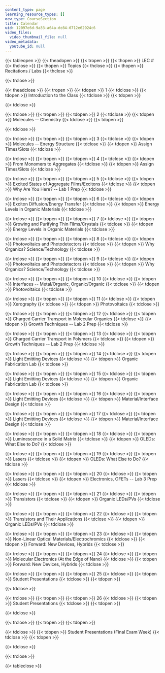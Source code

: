 ```yaml
---
content_type: page
learning_resource_types: []
ocw_type: CourseSection
title: Calendar
uid: 12097e6d-9a33-a64a-de84-6712e62924c6
video_files:
  video_thumbnail_file: null
video_metadata:
  youtube_id: null
---
```


{{< tableopen >}}
{{< theadopen >}}
{{< tropen >}}
{{< thopen >}}
LEC #
{{< thclose >}}
{{< thopen >}}
Topics
{{< thclose >}}
{{< thopen >}}
Recitations / Labs
{{< thclose >}}

{{< trclose >}}

{{< theadclose >}}
{{< tropen >}}
{{< tdopen >}}
1
{{< tdclose >}}
{{< tdopen >}}
Introduction to the Class
{{< tdclose >}}
{{< tdopen >}}

{{< tdclose >}}

{{< trclose >}}
{{< tropen >}}
{{< tdopen >}}
2
{{< tdclose >}}
{{< tdopen >}}
Molecules -- Chemistry
{{< tdclose >}}
{{< tdopen >}}

{{< tdclose >}}

{{< trclose >}}
{{< tropen >}}
{{< tdopen >}}
3
{{< tdclose >}}
{{< tdopen >}}
Molecules -- Energy Structure
{{< tdclose >}}
{{< tdopen >}}
Assign Times/Slots
{{< tdclose >}}

{{< trclose >}}
{{< tropen >}}
{{< tdopen >}}
4
{{< tdclose >}}
{{< tdopen >}}
From Monomers to Aggregates
{{< tdclose >}}
{{< tdopen >}}
Assign Times/Slots
{{< tdclose >}}

{{< trclose >}}
{{< tropen >}}
{{< tdopen >}}
5
{{< tdclose >}}
{{< tdopen >}}
Excited States of Aggregate Films/Excitons
{{< tdclose >}}
{{< tdopen >}}
Why Are You Here? -- Lab 1 Prep
{{< tdclose >}}

{{< trclose >}}
{{< tropen >}}
{{< tdopen >}}
6
{{< tdclose >}}
{{< tdopen >}}
Exciton Diffusion/Energy Transfer
{{< tdclose >}}
{{< tdopen >}}
Energy Levels in Organic Materials
{{< tdclose >}}

{{< trclose >}}
{{< tropen >}}
{{< tdopen >}}
7
{{< tdclose >}}
{{< tdopen >}}
Growing and Purifying Thin Films/Crystals
{{< tdclose >}}
{{< tdopen >}}
Energy Levels in Organic Materials
{{< tdclose >}}

{{< trclose >}}
{{< tropen >}}
{{< tdopen >}}
8
{{< tdclose >}}
{{< tdopen >}}
Photovoltaics and Photodetectors
{{< tdclose >}}
{{< tdopen >}}
Why Organics? Science/Technology
{{< tdclose >}}

{{< trclose >}}
{{< tropen >}}
{{< tdopen >}}
9
{{< tdclose >}}
{{< tdopen >}}
Photovoltaics and Photodetectors
{{< tdclose >}}
{{< tdopen >}}
Why Organics? Science/Technology
{{< tdclose >}}

{{< trclose >}}
{{< tropen >}}
{{< tdopen >}}
10
{{< tdclose >}}
{{< tdopen >}}
Interfaces -- Metal/Organic, Organic/Organic
{{< tdclose >}}
{{< tdopen >}}
Photovoltaics
{{< tdclose >}}

{{< trclose >}}
{{< tropen >}}
{{< tdopen >}}
11
{{< tdclose >}}
{{< tdopen >}}
Xerography
{{< tdclose >}}
{{< tdopen >}}
Photovoltaics
{{< tdclose >}}

{{< trclose >}}
{{< tropen >}}
{{< tdopen >}}
12
{{< tdclose >}}
{{< tdopen >}}
Charged Carrier Transport in Molecular Organics
{{< tdclose >}}
{{< tdopen >}}
Growth Techniques -- Lab 2 Prep
{{< tdclose >}}

{{< trclose >}}
{{< tropen >}}
{{< tdopen >}}
13
{{< tdclose >}}
{{< tdopen >}}
Charged Carrier Transport in Polymers
{{< tdclose >}}
{{< tdopen >}}
Growth Techniques -- Lab 2 Prep
{{< tdclose >}}

{{< trclose >}}
{{< tropen >}}
{{< tdopen >}}
14
{{< tdclose >}}
{{< tdopen >}}
Light Emitting Devices
{{< tdclose >}}
{{< tdopen >}}
Organic Fabrication Lab
{{< tdclose >}}

{{< trclose >}}
{{< tropen >}}
{{< tdopen >}}
15
{{< tdclose >}}
{{< tdopen >}}
Light Emitting Devices
{{< tdclose >}}
{{< tdopen >}}
Organic Fabrication Lab
{{< tdclose >}}

{{< trclose >}}
{{< tropen >}}
{{< tdopen >}}
16
{{< tdclose >}}
{{< tdopen >}}
Light Emitting Devices
{{< tdclose >}}
{{< tdopen >}}
Material/Interface Design
{{< tdclose >}}

{{< trclose >}}
{{< tropen >}}
{{< tdopen >}}
17
{{< tdclose >}}
{{< tdopen >}}
Light Emitting Devices
{{< tdclose >}}
{{< tdopen >}}
Material/Interface Design
{{< tdclose >}}

{{< trclose >}}
{{< tropen >}}
{{< tdopen >}}
18
{{< tdclose >}}
{{< tdopen >}}
Luminescence in a Solid Matrix
{{< tdclose >}}
{{< tdopen >}}
OLEDs: What Else to Do?
{{< tdclose >}}

{{< trclose >}}
{{< tropen >}}
{{< tdopen >}}
19
{{< tdclose >}}
{{< tdopen >}}
Lasers
{{< tdclose >}}
{{< tdopen >}}
OLEDs: What Else to Do?
{{< tdclose >}}

{{< trclose >}}
{{< tropen >}}
{{< tdopen >}}
20
{{< tdclose >}}
{{< tdopen >}}
Lasers
{{< tdclose >}}
{{< tdopen >}}
Electronics, OFETs -- Lab 3 Prep
{{< tdclose >}}

{{< trclose >}}
{{< tropen >}}
{{< tdopen >}}
21
{{< tdclose >}}
{{< tdopen >}}
Transistors
{{< tdclose >}}
{{< tdopen >}}
Organic LEDs/PVs
{{< tdclose >}}

{{< trclose >}}
{{< tropen >}}
{{< tdopen >}}
22
{{< tdclose >}}
{{< tdopen >}}
Transistors and Their Applications
{{< tdclose >}}
{{< tdopen >}}
Organic LEDs/PVs
{{< tdclose >}}

{{< trclose >}}
{{< tropen >}}
{{< tdopen >}}
23
{{< tdclose >}}
{{< tdopen >}}
Non-Linear Optical Materials/Electrochromics
{{< tdclose >}}
{{< tdopen >}}
Forward: New Devices, Hybrids
{{< tdclose >}}

{{< trclose >}}
{{< tropen >}}
{{< tdopen >}}
24
{{< tdclose >}}
{{< tdopen >}}
Molecular Electronics (At the Edge of Nano)
{{< tdclose >}}
{{< tdopen >}}
Forward: New Devices, Hybrids
{{< tdclose >}}

{{< trclose >}}
{{< tropen >}}
{{< tdopen >}}
25
{{< tdclose >}}
{{< tdopen >}}
Student Presentations
{{< tdclose >}}
{{< tdopen >}}

{{< tdclose >}}

{{< trclose >}}
{{< tropen >}}
{{< tdopen >}}
26
{{< tdclose >}}
{{< tdopen >}}
Student Presentations
{{< tdclose >}}
{{< tdopen >}}

{{< tdclose >}}

{{< trclose >}}
{{< tropen >}}
{{< tdopen >}}

{{< tdclose >}}
{{< tdopen >}}
Student Presentations (Final Exam Week)
{{< tdclose >}}
{{< tdopen >}}

{{< tdclose >}}

{{< trclose >}}

{{< tableclose >}}